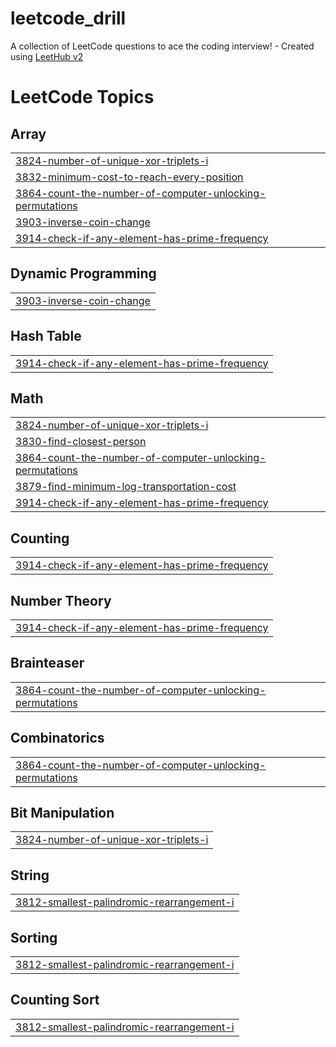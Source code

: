 # leetcode_drill
A collection of LeetCode questions to ace the coding interview! - Created using [LeetHub v2](https://github.com/arunbhardwaj/LeetHub-2.0)

<!---LeetCode Topics Start-->
# LeetCode Topics
## Array
|  |
| ------- |
| [3824-number-of-unique-xor-triplets-i](https://github.com/yubingex007-a11y/leetcode_drill/tree/master/3824-number-of-unique-xor-triplets-i) |
| [3832-minimum-cost-to-reach-every-position](https://github.com/yubingex007-a11y/leetcode_drill/tree/master/3832-minimum-cost-to-reach-every-position) |
| [3864-count-the-number-of-computer-unlocking-permutations](https://github.com/yubingex007-a11y/leetcode_drill/tree/master/3864-count-the-number-of-computer-unlocking-permutations) |
| [3903-inverse-coin-change](https://github.com/yubingex007-a11y/leetcode_drill/tree/master/3903-inverse-coin-change) |
| [3914-check-if-any-element-has-prime-frequency](https://github.com/yubingex007-a11y/leetcode_drill/tree/master/3914-check-if-any-element-has-prime-frequency) |
## Dynamic Programming
|  |
| ------- |
| [3903-inverse-coin-change](https://github.com/yubingex007-a11y/leetcode_drill/tree/master/3903-inverse-coin-change) |
## Hash Table
|  |
| ------- |
| [3914-check-if-any-element-has-prime-frequency](https://github.com/yubingex007-a11y/leetcode_drill/tree/master/3914-check-if-any-element-has-prime-frequency) |
## Math
|  |
| ------- |
| [3824-number-of-unique-xor-triplets-i](https://github.com/yubingex007-a11y/leetcode_drill/tree/master/3824-number-of-unique-xor-triplets-i) |
| [3830-find-closest-person](https://github.com/yubingex007-a11y/leetcode_drill/tree/master/3830-find-closest-person) |
| [3864-count-the-number-of-computer-unlocking-permutations](https://github.com/yubingex007-a11y/leetcode_drill/tree/master/3864-count-the-number-of-computer-unlocking-permutations) |
| [3879-find-minimum-log-transportation-cost](https://github.com/yubingex007-a11y/leetcode_drill/tree/master/3879-find-minimum-log-transportation-cost) |
| [3914-check-if-any-element-has-prime-frequency](https://github.com/yubingex007-a11y/leetcode_drill/tree/master/3914-check-if-any-element-has-prime-frequency) |
## Counting
|  |
| ------- |
| [3914-check-if-any-element-has-prime-frequency](https://github.com/yubingex007-a11y/leetcode_drill/tree/master/3914-check-if-any-element-has-prime-frequency) |
## Number Theory
|  |
| ------- |
| [3914-check-if-any-element-has-prime-frequency](https://github.com/yubingex007-a11y/leetcode_drill/tree/master/3914-check-if-any-element-has-prime-frequency) |
## Brainteaser
|  |
| ------- |
| [3864-count-the-number-of-computer-unlocking-permutations](https://github.com/yubingex007-a11y/leetcode_drill/tree/master/3864-count-the-number-of-computer-unlocking-permutations) |
## Combinatorics
|  |
| ------- |
| [3864-count-the-number-of-computer-unlocking-permutations](https://github.com/yubingex007-a11y/leetcode_drill/tree/master/3864-count-the-number-of-computer-unlocking-permutations) |
## Bit Manipulation
|  |
| ------- |
| [3824-number-of-unique-xor-triplets-i](https://github.com/yubingex007-a11y/leetcode_drill/tree/master/3824-number-of-unique-xor-triplets-i) |
## String
|  |
| ------- |
| [3812-smallest-palindromic-rearrangement-i](https://github.com/yubingex007-a11y/leetcode_drill/tree/master/3812-smallest-palindromic-rearrangement-i) |
## Sorting
|  |
| ------- |
| [3812-smallest-palindromic-rearrangement-i](https://github.com/yubingex007-a11y/leetcode_drill/tree/master/3812-smallest-palindromic-rearrangement-i) |
## Counting Sort
|  |
| ------- |
| [3812-smallest-palindromic-rearrangement-i](https://github.com/yubingex007-a11y/leetcode_drill/tree/master/3812-smallest-palindromic-rearrangement-i) |
<!---LeetCode Topics End-->